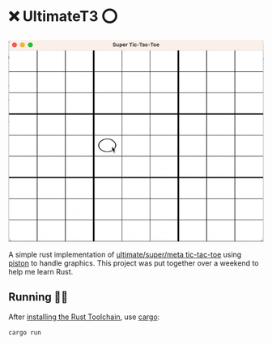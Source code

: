 # ❌ UltimateT3 ⭕️

![](media/sample_game.gif)

A simple rust implementation of [ultimate/super/meta tic-tac-toe](https://en.wikipedia.org/wiki/Ultimate_tic-tac-toe) using [piston](https://github.com/PistonDevelopers/piston) to handle graphics. This project was put together over a weekend to help me learn Rust.

## Running 🏃‍♂️

After [installing the Rust Toolchain](https://www.rust-lang.org/tools/install), use [cargo](https://doc.rust-lang.org/cargo/index.html):

```
cargo run
```

